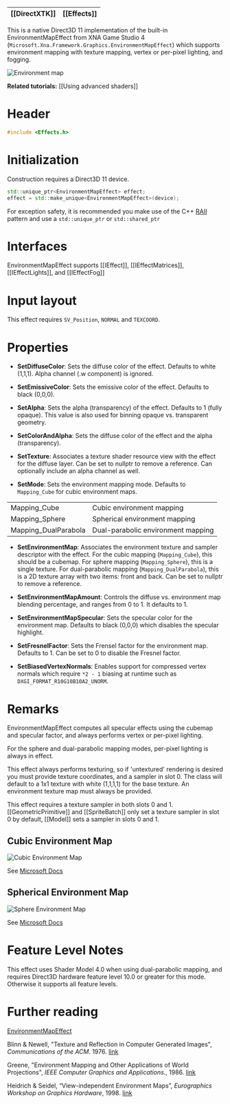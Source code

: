 |[[DirectXTK]]|[[Effects]]|
|---|---|

This is a native Direct3D 11 implementation of the built-in EnvironmentMapEffect from XNA Game Studio 4 (``Microsoft.Xna.Framework.Graphics.EnvironmentMapEffect``) which supports environment mapping with texture mapping, vertex or per-pixel lighting, and fogging.

![Environment map](https://github.com/Microsoft/DirectXTK/wiki/images/EnvMapEffect.png)

**Related tutorials:** [[Using advanced shaders]]

# Header
```cpp
#include <Effects.h>
```

# Initialization
Construction requires a Direct3D 11 device.

```cpp
std::unique_ptr<EnvironmentMapEffect> effect;
effect = std::make_unique<EnvironmentMapEffect>(device);
```

For exception safety, it is recommended you make use of the C++ [RAII](http://en.wikipedia.org/wiki/Resource_Acquisition_Is_Initialization) pattern and use a ``std::unique_ptr`` or ``std::shared_ptr``

# Interfaces

EnvironmentMapEffect supports [[IEffect]], [[IEffectMatrices]], [[IEffectLights]], and [[IEffectFog]]

# Input layout
This effect requires ``SV_Position``, ``NORMAL`` and ``TEXCOORD``.

# Properties

* **SetDiffuseColor**: Sets the diffuse color of the effect. Defaults to white (1,1,1). Alpha channel (.w component) is ignored.

* **SetEmissiveColor**: Sets the emissive color of the effect. Defaults to black (0,0,0).

* **SetAlpha**: Sets the alpha (transparency) of the effect. Defaults to 1 (fully opaque). This value is also used for binning opaque vs. transparent geometry.

* **SetColorAndAlpha**: Sets the diffuse color of the effect and the alpha (transparency).

* **SetTexture**: Associates a texture shader resource view with the effect for the diffuse layer. Can be set to nullptr to remove a reference. Can optionally include an alpha channel as well.

* **SetMode**: Sets the environment mapping mode. Defaults to ``Mapping_Cube`` for cubic environment maps.

<table>
 <tr>
 <td>Mapping_Cube</td><td>Cubic environment mapping</td>
 </tr>
 <tr>
 <td>Mapping_Sphere</td><td>Spherical environment mapping</td>
 </tr>
 <tr>
 <td>Mapping_DualParabola</td><td>Dual-parabolic environment mapping</td>
 </tr>
</table>

* **SetEnvironmentMap**: Associates the environment texture and sampler descriptor with the effect. For the cubic mapping (``Mapping_Cube``), this should be a cubemap. For sphere mapping (``Mapping_Sphere``), this is a single texture. For dual-parabolic mapping (``Mapping_DualParabola``), this is a 2D texture array with two items: front and back. Can be set to nullptr to remove a reference.

* **SetEnvironmentMapAmount**: Controls the diffuse vs. environment map blending percentage, and ranges from 0 to 1. It defaults to 1.

* **SetEnvironmentMapSpecular**: Sets the specular color for the environment map. Defaults to black (0,0,0) which disables the specular highlight.

* **SetFresnelFactor**: Sets the Frensel factor for the environment map. Defaults to 1. Can be set to 0 to disable the Fresnel factor.

* **SetBiasedVertexNormals**: Enables support for compressed vertex normals which require ``*2 - 1`` biasing at runtime such as ``DXGI_FORMAT_R10G10B10A2_UNORM``.

# Remarks
EnvironmentMapEffect computes all specular effects using the cubemap and specular factor, and always performs vertex or per-pixel lighting.

For the sphere and dual-parabolic mapping modes, per-pixel lighting is always in effect.

This effect always performs texturing, so if 'untextured' rendering is desired you must provide texture coordinates, and a sampler in slot 0. The class will default to a 1x1 texture with white (1,1,1,1) for the base texture. An environment texture map must always be provided.

This effect requires a texture sampler in both slots 0 and 1. [[GeometricPrimitive]] and [[SpriteBatch]] only set a texture sampler in slot 0 by default, [[Model]] sets a sampler in slots 0 and 1.

## Cubic Environment Map

![Cubic Environment Map](https://github.com/Microsoft/DirectXTK/wiki/images/cubicenvmap.png)

See [Microsoft Docs](https://docs.microsoft.com/en-us/windows/win32/direct3d9/cubic-environment-mapping)

## Spherical Environment Map

![Sphere Environment Map](https://github.com/Microsoft/DirectXTK/wiki/images/sphereenvmap.png)

See [Microsoft Docs](https://docs.microsoft.com/en-us/windows/win32/direct3d9/spherical-environment-mapping)

# Feature Level Notes

This effect uses Shader Model 4.0 when using dual-parabolic mapping, and requires Direct3D hardware feature level 10.0 or greater for this mode. Otherwise it supports all feature levels.

# Further reading

[EnvironmentMapEffect]( http://www.shawnhargreaves.com/blog/environmentmapeffect.html)

Blinn & Newell, "Texture and Reflection in Computer Generated Images", _Communications of the ACM_. 1976.
[link](https://www.microsoft.com/en-us/research/wp-content/uploads/1976/10/p542-blinn.pdf)

Greene, "Environment Mapping and Other Applications of World Projections", _IEEE Computer Graphics and Applications_., 1986. [link](https://ieeexplore.ieee.org/document/4056759)

Heidrich & Seidel, “View-independent Environment Maps”, _Eurographics Workshop on Graphics Hardware_, 1998. [link](https://diglib.eg.org/bitstream/handle/10.2312/EGGH.EGGH98.039-045/039-045.pdf)
